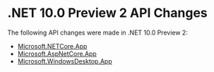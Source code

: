 # .NET 10.0 Preview 2 API Changes

The following API changes were made in .NET 10.0 Preview 2:

- [Microsoft.NETCore.App](./Microsoft.NETCore.App/10.0-preview2.md)
- [Microsoft.AspNetCore.App](./Microsoft.AspNetCore.App/10.0-preview2.md)
- [Microsoft.WindowsDesktop.App](./Microsoft.WindowsDesktop.App/10.0-preview2.md)
